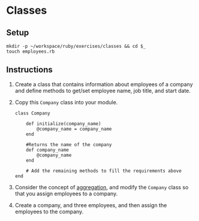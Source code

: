 # Classes

## Setup

```
mkdir -p ~/workspace/ruby/exercises/classes && cd $_
touch employees.rb
```

## Instructions

1. Create a class that contains information about employees of a company and define methods to get/set employee name, job title, and start date.

2. Copy this `Company` class into your module.

    ```
    class Company
        
        def initialize(company_name)
            @company_name = company_name
        end

        #Returns the name of the company
        def company_name
            @company_name
        end

        # Add the remaining methods to fill the requirements above
    end
    ```

3. Consider the concept of [aggregation](https://github.com/nashville-software-school/bangazon-ltd/blob/master/orientation/FND_14_INHERIT_COMPOSE_AGGREGATE.md), and modify the `Company` class so that you assign employees to a company.
4. Create a company, and three employees, and then assign the employees to the company.
